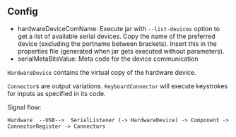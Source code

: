 ## Config

- hardwareDeviceComName: Execute jar with `--list-devices` option to get a list of available serial devices. Copy the name of the preferred device (excluding the portname between brackets). Insert this in the properties file (generated when jar gets executed without parameters).
- serialMetaBitsValue: Meta code for the device communication

`HardwareDevice` contains the virtual copy of the hardware device.

`Connector`s are output variations. `KeyboardConnector` will execute keystrokes for inputs as specified in its code.

Signal flow:
```
Hardware  --USB-->  SerialListener (-> HardwareDevice) -> Component -> ConnectorRegister -> Connectors
```
